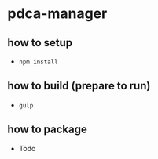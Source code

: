 # pdca-manager
## how to setup
* `npm install`

## how to build (prepare to run)
* `gulp`

## how to package
* Todo
